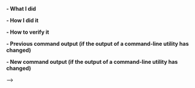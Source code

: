 <!--
Please make sure you've read and understood our contributing guidelines:
https://github.com/Azure/SONiC/blob/gh-pages/CONTRIBUTING.md

** Make sure all your commits include a signature generated with `git commit -s` **

If this is a bug fix, make sure your description includes "closes #xxxx",
"fixes #xxxx" or "resolves #xxxx" so that GitHub automatically closes the related
issue when the PR is merged

If you are modifying or removing an existing 'show', 'config' or 'sonic-clear'
subcommand, or you are adding a new subcommand, please make sure you also
update the Command Line Reference Guide (doc/Command-Reference.md) to reflect
your changes.

Please provide the following information:
-->

**- What I did**

**- How I did it**

**- How to verify it**

**- Previous command output (if the output of a command-line utility has changed)**

**- New command output (if the output of a command-line utility has changed)**

-->

